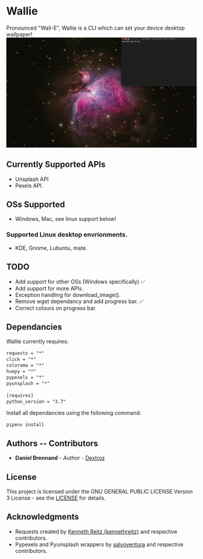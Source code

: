 # Wallie
Pronounced "Wall-E", Wallie is a CLI which can set your device desktop wallpaper!
![Wallie Demo](Wallie_Demo.gif)

## Currently Supported APIs
* Unsplash API
* Pexels API.

## OSs Supported
* Windows, Mac, see linux support below!

### Supported Linux desktop envrionments.
* KDE, Gnome, Lubuntu, mate.

## TODO
* Add support for other OSs (Windows specifically) ✅
* Add support for more APIs.
* Exception handling for download_image(). 
* Remove wget dependancy and add progress bar. ✅
* Correct colours on progress bar.

## Dependancies
Wallie currently requires:
```
requests = "*"
click = "*"
colorama = "*"
huepy = "*"
pypexels = "*"
pyunsplash = "*"

[requires]
python_version = "3.7"
```

Install all dependancies using the following command:
```
pipenv install
```

## Authors -- Contributors

* **Daniel Brennand** - *Author* - [Dextroz](https://github.com/Dextroz)

## License

This project is licensed under the GNU GENERAL PUBLIC LICENSE Version 3 License - see the [LICENSE](LICENSE) for details.

## Acknowledgments

* Requests created by [Kenneth Reitz (kennethreitz)](https://github.com/kennethreitz) and respective contributors.
* Pypexels and Pyunsplash wrappers by [salvoventura](https://github.com/salvoventura) and respective contributors.

